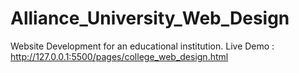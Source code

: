 # Alliance_University_Web_Design
Website Development for an  educational institution.
Live Demo : http://127.0.0.1:5500/pages/college_web_design.html
